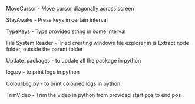 MoveCursor - Move cursor diagonally across screen

StayAwake -  Press keys in certain interval

TypeKeys - Type provided string in some interval

File System Reader - Tried creating windows file explorer in js
    Extract node folder, outside the parent folder

Update_packages - to update all the package in python

log.py - to print logs in python

ColourLog.py - to print coloured logs in python

TrimVideo - Trim the video in python from provided start pos to end pos